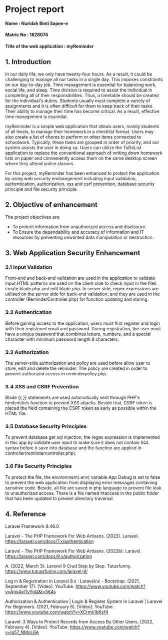 # Project report

#### Name : Nuridah Binti Sapee-e
#### Matric No : 1828074
#### Title of the web application : myReminder

## 1. Introduction
In our daily life, we only have twenty-four hours. As a result, it could be challenging to manage all our tasks in a single day. This imposes constraints on our day-to-day job. Time management is essential for balancing work, social life, and sleep. Time division is required to assist the individual in completing all of their responsibilities. Thus, a timetable should be created for the individual's duties. Students usually must complete a variety of assignments and it is often difficult for them to keep track of their tasks. Their ability to manage their time has become critical. As a result, effective time management is essential.

myReminder is a simple web application that allows users, mainly students of all levels, to manage their homework in a checklist format. Users may also create a list of chores to perform or other items connected to schoolwork. Typically, these tasks are grouped in order of priority, and our system assists the user in doing so. Users can utilize the ToDoList application to replace the conventional approach of writing down homework lists on paper and conveniently access them on the same desktop screen where they attend online classes.

For this project, myReminder has been enhanced to protect the application by using web security enchangement including input validation, authentication, authorization, xss and csrf prevention, database security principle and file security principle.

## 2. Objective of enhancement
The project objectives are:
- To protect information from unauthorized access and disclosure.
- To Ensure the dependability and accuracy of information and IT resources by preventing unwanted data manipulation or destruction. 


## 3. Web Application Security Enhancement
   ### 3.1 Input Validation
Front-end and back-end validation are used in the application to validate input.HTML patterns are used on the client side to check input in the files create.blade.php and edit.blade.php. In server side, regex expressions are utilised on the server side for back-end validation, and they are used in the controller (ReminderController.php) for function updating and storing.
   
   ### 3.2 Authentication
Before gaining access to the application, users must first register and login with their registered email and password. During registration, the user must have a unique password that combines letters, numbers, and a special character with minimum password length 8 characters.

   ### 3.3 Authorization
The server-side authorization and policy are used before allow user to store, edit and delete the reminder. The policy are created in order to prevent authorized access in reminderpolicy.php.

   ### 3.4 XSS and CSRF Prevention
Blade {{ }} statements are used automatically sent through PHP's htmlentities function to prevent XSS attacks. Beside that, CSRF token is placed the field containing the CSRF token as early as possible within the HTML file. 

   ### 3.5 Database Security Principles
To prevent database get sql injection, the regex expression is implemented in this app by validate user input to make sure it does not contain SQL syntax before it save into database and the function are applied in controller(remindercontroller.php).

   ### 3.6 File Security Principles
To protect the file, the environment(.env) variable App Debug is set to false to prevent the web application from displaying error messages containing sensitive code. Beside, all file are saved in php language to prevent file leak to unauthorized access. There is a file named htaccess in the public folder that has been updated to prevent directory traversal.

## 4. Reference
Laravel Framework 8.46.0

Laravel - The PHP Framework For Web Artisans. (2022). Laravel. https://laravel.com/docs/7.x/authentication

Laravel - The PHP Framework For Web Artisans. (2022b). Laravel. https://laravel.com/docs/9.x/authorization

A. (2022, March 3). Laravel 9 Crud Step by Step. Tutusfunny. https://www.tutussfunny.com/laravel-9/

Log in & Registration in Laravel 8.x : Laravel/ui - Bootstrap. (2021, September 17). [Video]. YouTube. https://www.youtube.com/watch?v=Agx4xITyYgQ&t=564s

Authorization & Authentication | Login & Register System In Laravel | Laravel For Beginners. (2021, February 8). [Video]. YouTube. https://www.youtube.com/watch?v=XCrmk1bKxf4

Laravel: 3 Ways to Protect Records from Access By Other Users. (2022, February 4). [Video]. YouTube. https://www.youtube.com/watch?v=lq57_NMoL6A
